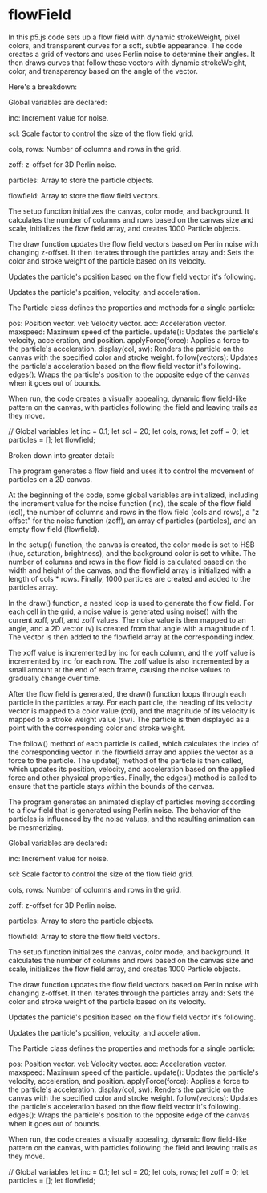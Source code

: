 # flowField

In this p5.js code sets up a flow field with dynamic strokeWeight, pixel colors, and transparent curves for a soft, subtle appearance.
The code creates a grid of vectors and uses Perlin noise to determine their angles.
It then draws curves that follow these vectors with dynamic strokeWeight, color, and transparency based on the angle of the vector.

Here's a breakdown:

Global variables are declared:

inc: Increment value for noise.

scl: Scale factor to control the size of the flow field grid.

cols, rows: Number of columns and rows in the grid.

zoff: z-offset for 3D Perlin noise.

particles: Array to store the particle objects.

flowfield: Array to store the flow field vectors.

The setup function initializes the canvas, color mode, and background.
It calculates the number of columns and rows based on the canvas size and scale, initializes the flow field array, and creates 1000 Particle objects.

The draw function updates the flow field vectors based on Perlin noise with changing z-offset.
It then iterates through the particles array and: Sets the color and stroke weight of the particle based on its velocity.

Updates the particle's position based on the flow field vector it's following.

Updates the particle's position, velocity, and acceleration.

The Particle class defines the properties and methods for a single particle:

pos: Position vector.
vel: Velocity vector.
acc: Acceleration vector.
maxspeed: Maximum speed of the particle.
update(): Updates the particle's velocity, acceleration, and position.
applyForce(force): Applies a force to the particle's acceleration.
display(col, sw): Renders the particle on the canvas with the specified color and stroke weight.
follow(vectors): Updates the particle's acceleration based on the flow field vector it's following.
edges(): Wraps the particle's position to the opposite edge of the canvas when it goes out of bounds.

When run, the code creates a visually appealing, dynamic flow field-like pattern on the canvas,
with particles following the field and leaving trails as they move.

// Global variables
let inc = 0.1;
let scl = 20;
let cols, rows;
let zoff = 0;
let particles = [];
let flowfield;


Broken down into greater detail: 

The program generates a flow field and uses it to control the movement of particles on a 2D canvas.

At the beginning of the code, some global variables are initialized, including the increment value for the noise function (inc),
the scale of the flow field (scl), the number of columns and rows in the flow field (cols and rows), a "z offset" for the noise function (zoff),
an array of particles (particles), and an empty flow field (flowfield).

In the setup() function, the canvas is created, the color mode is set to HSB (hue, saturation, brightness), and the background color is set to white.
The number of columns and rows in the flow field is calculated based on the width and height of the canvas,
and the flowfield array is initialized with a length of cols * rows. Finally, 1000 particles are created and added to the particles array.

In the draw() function, a nested loop is used to generate the flow field. For each cell in the grid,
a noise value is generated using noise() with the current xoff, yoff, and zoff values. The noise value is then mapped to an angle,
and a 2D vector (v) is created from that angle with a magnitude of 1. The vector is then added to the flowfield array at the corresponding index.

The xoff value is incremented by inc for each column, and the yoff value is incremented by inc for each row.
The zoff value is also incremented by a small amount at the end of each frame, causing the noise values to gradually change over time.

After the flow field is generated, the draw() function loops through each particle in the particles array. For each particle,
the heading of its velocity vector is mapped to a color value (col), and the magnitude of its velocity is mapped to a stroke weight value (sw).
The particle is then displayed as a point with the corresponding color and stroke weight.

The follow() method of each particle is called, which calculates the index of the corresponding vector in the flowfield array and
applies the vector as a force to the particle. The update() method of the particle is then called, which updates its position, velocity,
and acceleration based on the applied force and other physical properties.
Finally, the edges() method is called to ensure that the particle stays within the bounds of the canvas.

The program generates an animated display of particles moving according to a flow field that is generated using Perlin noise.
The behavior of the particles is influenced by the noise values, and the resulting animation can be mesmerizing.

Global variables are declared:

inc: Increment value for noise.

scl: Scale factor to control the size of the flow field grid.

cols, rows: Number of columns and rows in the grid.

zoff: z-offset for 3D Perlin noise.

particles: Array to store the particle objects.

flowfield: Array to store the flow field vectors.

The setup function initializes the canvas, color mode, and background. It calculates the number of columns and rows based on the canvas size and scale, initializes the flow field array, and creates 1000 Particle objects.

The draw function updates the flow field vectors based on Perlin noise with changing z-offset. It then iterates through the particles array and:
Sets the color and stroke weight of the particle based on its velocity.

Updates the particle's position based on the flow field vector it's following.

Updates the particle's position, velocity, and acceleration.

The Particle class defines the properties and methods for a single particle:

pos: Position vector.
vel: Velocity vector.
acc: Acceleration vector.
maxspeed: Maximum speed of the particle.
update(): Updates the particle's velocity, acceleration, and position.
applyForce(force): Applies a force to the particle's acceleration.
display(col, sw): Renders the particle on the canvas with the specified color and stroke weight.
follow(vectors): Updates the particle's acceleration based on the flow field vector it's following.
edges(): Wraps the particle's position to the opposite edge of the canvas when it goes out of bounds.

When run, the code creates a visually appealing, dynamic flow field-like pattern on the canvas, with particles following the field and leaving trails as they move.

// Global variables
let inc = 0.1;
let scl = 20;
let cols, rows;
let zoff = 0;
let particles = [];
let flowfield;

